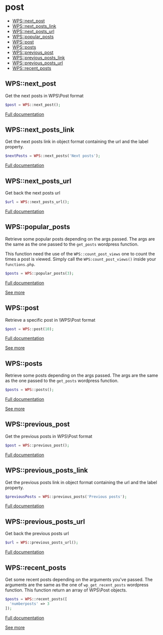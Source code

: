 # post

- [WPS::next_post](#WPS_next_post)
- [WPS::next_posts_link](#WPS_next_posts_link)
- [WPS::next_posts_url](#WPS_next_posts_url)
- [WPS::popular_posts](#WPS_popular_posts)
- [WPS::post](#WPS_post)
- [WPS::posts](#WPS_posts)
- [WPS::previous_post](#WPS_previous_post)
- [WPS::previous_posts_link](#WPS_previous_posts_link)
- [WPS::previous_posts_url](#WPS_previous_posts_url)
- [WPS::recent_posts](#WPS_recent_posts)
<a name="WPS_next_post"></a>
## WPS::next_post
Get the next posts in WPS\Post format
```php
$post = WPS::next_post();
```

[Full documentation](/doc/src/functions/post/next_post.md)

<a name="WPS_next_posts_link"></a>
## WPS::next_posts_link
Get the next posts link in object format containing the url and the label property.
```php
$nextPosts = WPS::next_posts('Next posts');
```

[Full documentation](/doc/src/functions/post/next_posts_link.md)

<a name="WPS_next_posts_url"></a>
## WPS::next_posts_url
Get back the next posts url

```php
$url = WPS::next_posts_url();
```

[Full documentation](/doc/src/functions/post/next_posts_url.md)

<a name="WPS_popular_posts"></a>
## WPS::popular_posts
Retrieve some popular posts depending on the args passed.
The args are the same as the one passed to the `get_posts` wordpress function.

This function need the use of the `WPS::count_post_views` one to count the times a post is viewed.
Simply call the `WPS:count_post_views()` inside your `functions.php`.

```php
$posts = WPS::popular_posts(3);
```

[Full documentation](/doc/src/functions/post/popular_posts.md)

[See more](https://codex.wordpress.org/Template_Tags/get_posts)

<a name="WPS_post"></a>
## WPS::post
Retrieve a specific post in \WPS\Post format
```php
$post = WPS::post(10);
```

[Full documentation](/doc/src/functions/post/post.md)

[See more](https://developer.wordpress.org/reference/functions/get_post/)

<a name="WPS_posts"></a>
## WPS::posts
Retrieve some posts depending on the args passed.
The args are the same as the one passed to the `get_posts` wordpress function.
```php
$posts = WPS::posts();
```

[Full documentation](/doc/src/functions/post/posts.md)

[See more](https://codex.wordpress.org/Template_Tags/get_posts)

<a name="WPS_previous_post"></a>
## WPS::previous_post
Get the previous posts in WPS\Post format
```php
$post = WPS::previous_post();
```

[Full documentation](/doc/src/functions/post/previous_post.md)

<a name="WPS_previous_posts_link"></a>
## WPS::previous_posts_link
Get the previous posts link in object format containing the url and the label property.
```php
$previousPosts = WPS::previous_posts('Previous posts');
```

[Full documentation](/doc/src/functions/post/previous_posts_link.md)

<a name="WPS_previous_posts_url"></a>
## WPS::previous_posts_url
Get back the previous posts url

```php
$url = WPS::previous_posts_url();
```

[Full documentation](/doc/src/functions/post/previous_posts_url.md)

<a name="WPS_recent_posts"></a>
## WPS::recent_posts
Get some recent posts depending on the arguments you've passed.
The arguments are the same as the one of `wp_get_recent_posts` wordpress function.
This function return an array of WPS\Post objects.
```php
$posts = WPS::recent_posts([
  'numberposts' => 3
]);
```

[Full documentation](/doc/src/functions/post/recent_posts.md)

[See more](https://codex.wordpress.org/Function_Reference/wp_get_recent_posts)
